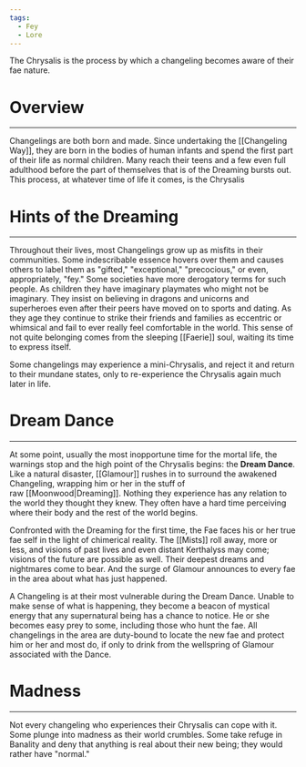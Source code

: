 ```yaml
---
tags:
  - Fey
  - Lore
---
```

The Chrysalis is the process by which a changeling becomes aware of their fae nature.
# Overview
---
Changelings are both born and made. Since undertaking the [[Changeling Way]], they are born in the bodies of human infants and spend the first part of their life as normal children. Many reach their teens and a few even full adulthood before the part of themselves that is of the Dreaming bursts out. This process, at whatever time of life it comes, is the Chrysalis
# Hints of the Dreaming
---
Throughout their lives, most Changelings grow up as misfits in their communities. Some indescribable essence hovers over them and causes others to label them as "gifted," "exceptional," "precocious," or even, appropriately, "fey." Some societies have more derogatory terms for such people. As children they have imaginary playmates who might not be imaginary. They insist on believing in dragons and unicorns and superheroes even after their peers have moved on to sports and dating. As they age they continue to strike their friends and families as eccentric or whimsical and fail to ever really feel comfortable in the world. This sense of not quite belonging comes from the sleeping [[Faerie]] soul, waiting its time to express itself.

Some changelings may experience a mini-Chrysalis, and reject it and return to their mundane states, only to re-experience the Chrysalis again much later in life.
# Dream Dance
---
At some point, usually the most inopportune time for the mortal life, the warnings stop and the high point of the Chrysalis begins: the **Dream Dance**. Like a natural disaster, [[Glamour]] rushes in to surround the awakened Changeling, wrapping him or her in the stuff of raw [[Moonwood|Dreaming]]. Nothing they experience has any relation to the world they thought they knew. They often have a hard time perceiving where their body and the rest of the world begins.

Confronted with the Dreaming for the first time, the Fae faces his or her true fae self in the light of chimerical reality. The [[Mists]] roll away, more or less, and visions of past lives and even distant Kerthalyss may come; visions of the future are possible as well. Their deepest dreams and nightmares come to bear. And the surge of Glamour announces to every fae in the area about what has just happened.

A Changeling is at their most vulnerable during the Dream Dance. Unable to make sense of what is happening, they become a beacon of mystical energy that any supernatural being has a chance to notice. He or she becomes easy prey to some, including those who hunt the fae. All changelings in the area are duty-bound to locate the new fae and protect him or her and most do, if only to drink from the wellspring of Glamour associated with the Dance.
# Madness
---
Not every changeling who experiences their Chrysalis can cope with it. Some plunge into madness as their world crumbles. Some take refuge in Banality and deny that anything is real about their new being; they would rather have "normal."